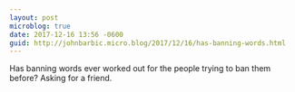 ```yaml
---
layout: post
microblog: true
date: 2017-12-16 13:56 -0600
guid: http://johnbarbic.micro.blog/2017/12/16/has-banning-words.html
---
```

Has banning words ever worked out for the people trying to ban them before?  Asking for a friend.
